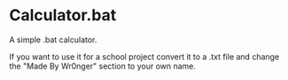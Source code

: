 # Calculator.bat
A simple .bat calculator.



If you want to use it for a school project convert it to a .txt file and change the "Made By Wr0nger" section to your own name.

